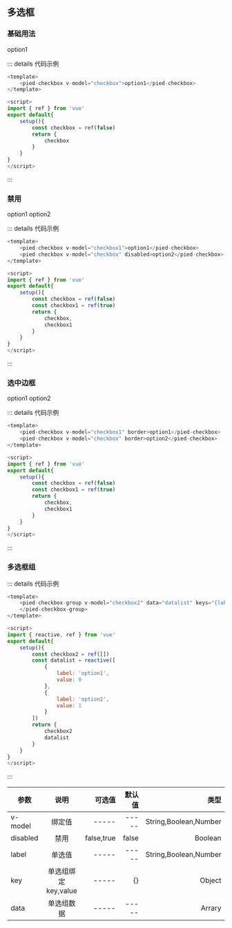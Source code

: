 ## 多选框

### 基础用法

<div class="margin">
    <pied-checkbox v-model="checkbox">option1</pied-checkbox>
</div>

::: details 代码示例
```js
<template>
    <pied-checkbox v-model="checkbox">option1</pied-checkbox>
</template>

<script>
import { ref } from 'vue'
export default{
    setup(){
        const checkbox = ref(false)
        return {
            checkbox
        }
    }
}
</script>
```
:::

### 禁用

<div class="margin">
    <pied-checkbox v-model="checkbox1">option1</pied-checkbox>
    <pied-checkbox v-model="checkbox" disabled>option2</pied-checkbox>
</div>

::: details 代码示例
```js
<template>
    <pied-checkbox v-model="checkbox1">option1</pied-checkbox>
    <pied-checkbox v-model="checkbox" disabled>option2</pied-checkbox>
</template>

<script>
import { ref } from 'vue'
export default{
    setup(){
        const checkbox = ref(false)
        const checkbox1 = ref(true)
        return {
            checkbox,
            checkbox1
        }
    }
}
</script>
```
:::

### 选中边框

<div class="margin">
    <pied-checkbox v-model="checkbox1" border>option1</pied-checkbox>
    <pied-checkbox v-model="checkbox" border>option2</pied-checkbox>
</div>

::: details 代码示例
```js
<template>
    <pied-checkbox v-model="checkbox1" border>option1</pied-checkbox>
    <pied-checkbox v-model="checkbox" border>option2</pied-checkbox>
</template>

<script>
import { ref } from 'vue'
export default{
    setup(){
        const checkbox = ref(false)
        const checkbox1 = ref(true)
        return {
            checkbox,
            checkbox1
        }
    }
}
</script>
```
:::

### 多选框组

<div class="margin">
    <pied-checkbox-group v-model="checkbox2" :data="datalist" :keys="{label: 'label', value: 'value'}">
    </pied-checkbox-group>
</div>

::: details 代码示例
```js
<template>
    <pied-checkbox-group v-model="checkbox2" data="datalist" keys="{label: 'label', value: 'value'}">
    </pied-checkbox-group>
</template>

<script>
import { reactive, ref } from 'vue'
export default{
    setup(){
        const checkbox2 = ref([])
        const datalist = reactive([
            {
                label: 'option1',
                value: 0
            },
            {
                label: 'option2',
                value: 1
            }
        ])
        return {
            checkbox2
            datalist
        }
    }
}
</script>
```
:::


| 参数          |      说明  |  可选值 | 默认值 | 类型 | 
| -------------| :-------------: | ----------: | -------------: |  ----------: | 
| v-model      |  绑定值          | -----       | -----          |  String,Boolean,Number | 
| disabled     |   禁用           |   false,true |  false        |  Boolean |
| label        |   单选值         |    -----     | -----         | String,Boolean,Number  |
| key          |   单选组绑定key,value |    ----- | {}           |  Object               |
| data         |   单选组数据    |    -----       | -----        |  Arrary |

<script>
import { ref } from 'vue'
export default {
    setup(){
        const checkbox = ref(false)
        const checkbox1 = ref(true)
        const checkbox2 = ref([])
        const datalist = [
            {
                label: 'option1',
                value: 0
            },
            {
                label: 'option2',
                value: 1
            }
        ]
        return {
            checkbox,
            checkbox1,
            checkbox2
            // datalist
        }
    }
}
</script>

<style>
.margin{
    margin-bottom:10px;
}
</style>
